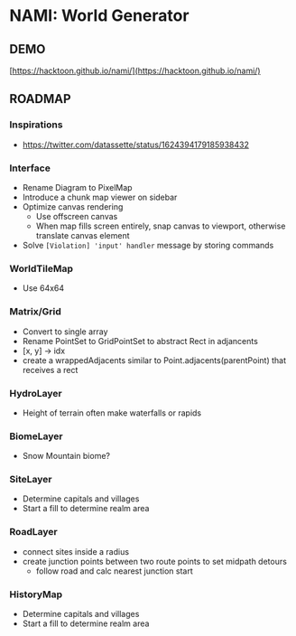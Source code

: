 # NAMI: World Generator

## DEMO

[https://hacktoon.github.io/nami/](https://hacktoon.github.io/nami/)


## ROADMAP

### Inspirations
- https://twitter.com/datassette/status/1624394179185938432

### Interface
- Rename Diagram to PixelMap
- Introduce a chunk map viewer on sidebar
- Optimize canvas rendering
  - Use offscreen canvas
  - When map fills screen entirely, snap canvas to viewport,
    otherwise translate canvas element
- Solve `[Violation] 'input' handler` message by storing commands

### WorldTileMap
  - Use 64x64


### Matrix/Grid
  - Convert to single array
  - Rename PointSet to GridPointSet to abstract Rect in adjancents
  - [x, y] -> idx
  - create a wrappedAdjacents similar to
      Point.adjacents(parentPoint)
    that receives a rect



### HydroLayer
  - Height of terrain often make waterfalls or rapids

### BiomeLayer
- Snow Mountain biome?

### SiteLayer
- Determine capitals and villages
- Start a fill to determine realm area

### RoadLayer
  - connect sites inside a radius
  - create junction points between two route points to set midpath detours
    - follow road and calc nearest junction start


### HistoryMap
- Determine capitals and villages
- Start a fill to determine realm area

